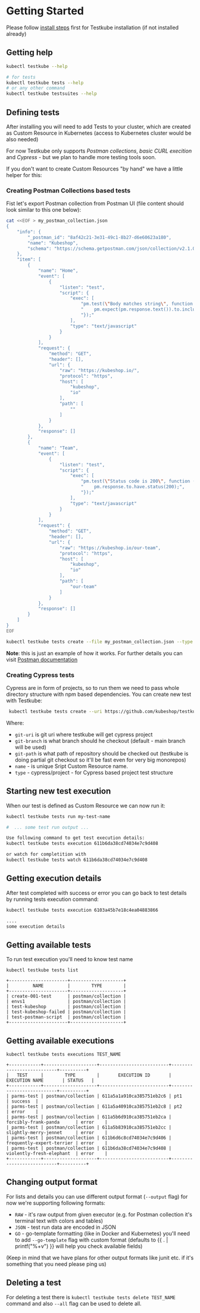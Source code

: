 # Getting Started

Please follow [install steps](/docs/installing.md) first for Testkube installation (if not installed already)

## Getting help

```sh
kubectl testkube --help 

# for tests
kubectl testkube tests --help 
# or any other command
kubectl testkube testsuites --help 
```

## Defining tests

After installing you will need to add Tests to your cluster, which are created as Custom Resource in Kubernetes (access to Kubernetes cluster would be also needed)

For now Testkube only supports  *Postman collections*, *basic CURL execition* and *Cypress* - but we plan to handle more testing tools soon.

If you don't want to create Custom Resources "by hand" we have a little helper for this: 

### Creating Postman Collections based tests

Fist let's export Postman collection from Postman UI (file content should look similar to this one below):

```bash
cat <<EOF > my_postman_collection.json
{
	"info": {
		"_postman_id": "8af42c21-3e31-49c1-8b27-d6e60623a180",
		"name": "Kubeshop",
		"schema": "https://schema.getpostman.com/json/collection/v2.1.0/collection.json"
	},
	"item": [
		{
			"name": "Home",
			"event": [
				{
					"listen": "test",
					"script": {
						"exec": [
							"pm.test(\"Body matches string\", function () {",
							"    pm.expect(pm.response.text()).to.include(\"K8s Accelerator\");",
							"});"
						],
						"type": "text/javascript"
					}
				}
			],
			"request": {
				"method": "GET",
				"header": [],
				"url": {
					"raw": "https://kubeshop.io/",
					"protocol": "https",
					"host": [
						"kubeshop",
						"io"
					],
					"path": [
						""
					]
				}
			},
			"response": []
		},
		{
			"name": "Team",
			"event": [
				{
					"listen": "test",
					"script": {
						"exec": [
							"pm.test(\"Status code is 200\", function () {",
							"    pm.response.to.have.status(200);",
							"});"
						],
						"type": "text/javascript"
					}
				}
			],
			"request": {
				"method": "GET",
				"header": [],
				"url": {
					"raw": "https://kubeshop.io/our-team",
					"protocol": "https",
					"host": [
						"kubeshop",
						"io"
					],
					"path": [
						"our-team"
					]
				}
			},
			"response": []
		}
	]
}
EOF
```

```sh
kubectl testkube tests create --file my_postman_collection.json --type postman/collection --name my-test-name 
```

**Note**: this is just an example of how it works. For further details you can visit [Postman documentation](executor-postman.md)

### Creating Cypress tests

Cypress are in form of projects, so to run them we need to pass whole directory structure with npm based dependencies. You can create new test with Testkube:

```sh
 kubectl testkube tests create --uri https://github.com/kubeshop/testkube-executor-cypress.git --git-branch jacek/feature/git-checkout --git-path examples --name test-name --type cypress/project
```

Where:

- `git-uri` is git uri where testkube will get cypress project
- `git-branch` is what branch should he checkout (default - main branch will be used)
- `git-path` is what path of repository should be checked out (testkube is doing partial git checkout so it'll be fast even for very big monorepos)
- `name` - is unique Sript Custom Resource name.
- `type` - cypress/project - for Cypress based project test structure

## Starting new test execution

When our test is defined as Custom Resource we can now run it:

```sh
kubectl testkube tests run my-test-name 

#  ... some test run output ...

Use following command to get test execution details:
kubectl testkube tests execution 611b6da38cd74034e7c9d408

or watch for completition with
kubectl testkube tests watch 611b6da38cd74034e7c9d408

```

## Getting execution details

After test completed with success or error you can go back to test details by running
tests execution command:

```sh
kubectl testkube tests execution 6103a45b7e18c4ea04883866

....
some execution details
```

## Getting available tests

To run test execution you'll need to know test name

```shell
kubectl testkube tests list

+----------------------+--------------------+
|         NAME         |        TYPE        |
+----------------------+--------------------+
| create-001-test      | postman/collection |
| envs1                | postman/collection |
| test-kubeshop        | postman/collection |
| test-kubeshop-failed | postman/collection |
| test-postman-script  | postman/collection |
+----------------------+--------------------+

```

## Getting available executions

```shell
kubectl testkube tests executions TEST_NAME

+------------+--------------------+--------------------------+---------------------------+----------+
|   TEST     |        TYPE        |       EXECUTION ID       |      EXECUTION NAME       | STATUS   |
+------------+--------------------+--------------------------+---------------------------+----------+
| parms-test | postman/collection | 611a5a1a910ca385751eb2c6 | pt1                       | success  |
| parms-test | postman/collection | 611a5a40910ca385751eb2c8 | pt2                       | error    |
| parms-test | postman/collection | 611a5b6d910ca385751eb2ca | forcibly-frank-panda      | error    |
| parms-test | postman/collection | 611a5b83910ca385751eb2cc | slightly-merry-jennet     | error    |
| parms-test | postman/collection | 611b6d6c8cd74034e7c9d406 | frequently-expert-terrier | error    |
| parms-test | postman/collection | 611b6da38cd74034e7c9d408 | violently-fresh-elephant  | error    |
+------------+--------------------+--------------------------+---------------------------+----------+
```

## Changing output format

For lists and details you can use different output format (`--output` flag) for now we're supporting following formats:

- `RAW` - it's raw output from given executor (e.g. for Postman collection it's terminal text with colors and tables)
- `JSON` - test run data are encoded in JSON
- `GO` - go-template formatting (like in Docker and Kubernetes) you'll need to add `--go-template` flag with custom format (defaults to {{ . | printf("%+v") }} will help you check available fields)

(Keep in mind that we have plans for other output formats like junit etc. if it's something that you need please ping us)

## Deleting a test

For deleting a test there is `kubectl testkube tests delete TEST_NAME` command and also `--all` flag can be used to delete all.
